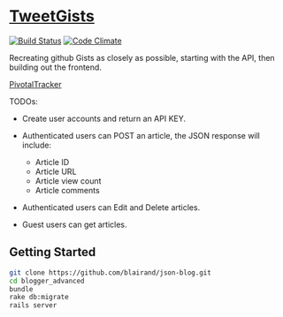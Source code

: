 # [TweetGists](http://tweetgists.herokuapp.com/)

[![Build Status](https://travis-ci.org/blairand/blog-api.png?branch=master)](https://travis-ci.org/blairanderson/blog-engine) [![Code Climate](https://codeclimate.com/github/blairand/blog-api.png)](https://codeclimate.com/github/blairanderson/blog-engine)

Recreating github Gists as closely as possible, starting with the API, then building out the frontend. 

[PivotalTracker](https://www.pivotaltracker.com/s/projects/835205) 


TODOs:

- Create user accounts and return an API KEY. 

- Authenticated users can POST an article, the JSON response will include:
  - Article ID
  - Article URL
  - Article view count
  - Article comments

- Authenticated users can Edit and Delete articles. 
- Guest users can get articles. 
   
## Getting Started


```bash
git clone https://github.com/blairand/json-blog.git
cd blogger_advanced
bundle
rake db:migrate
rails server
```
